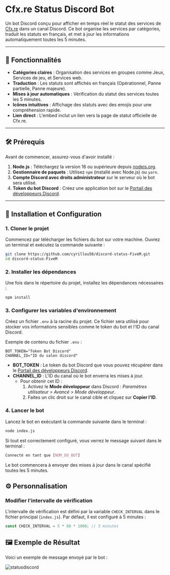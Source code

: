 # Cfx.re Status Discord Bot

Un bot Discord conçu pour afficher en temps réel le statut des services de [Cfx.re](https://status.cfx.re) dans un canal Discord. Ce bot organise les services par catégories, traduit les statuts en français, et met à jour les informations automatiquement toutes les 5 minutes.

---

## 🚀 Fonctionnalités
- **Catégories claires** : Organisation des services en groupes comme Jeux, Services de jeu, et Services web.
- **Traduction** : Les statuts sont affichés en français (Opérationnel, Panne partielle, Panne majeure).
- **Mises à jour automatiques** : Vérification du statut des services toutes les 5 minutes.
- **Icônes intuitives** : Affichage des statuts avec des emojis pour une compréhension rapide.
- **Lien direct** : L'embed inclut un lien vers la page de statut officielle de Cfx.re.

---

## 🛠️ Prérequis
Avant de commencer, assurez-vous d'avoir installé :
1. **Node.js** : Téléchargez la version 16 ou supérieure depuis [nodejs.org](https://nodejs.org/).
2. **Gestionnaire de paquets** : Utilisez `npm` (installé avec Node.js) ou `yarn`.
3. **Compte Discord avec droits administrateur** sur le serveur où le bot sera utilisé.
4. **Token du bot Discord** : Créez une application bot sur le [Portail des développeurs Discord](https://discord.com/developers/applications).

---

## 🔧 Installation et Configuration

### 1. Cloner le projet
Commencez par télécharger les fichiers du bot sur votre machine. Ouvrez un terminal et exécutez la commande suivante :
```bash
git clone https://github.com/cyrillou50/discord-status-FiveM.git
cd discord-status-FiveM
```

### 2. Installer les dépendances
Une fois dans le répertoire du projet, installez les dépendances nécessaires :
```bash
npm install
```

### 3. Configurer les variables d'environnement
Créez un fichier `.env` à la racine du projet. Ce fichier sera utilisé pour stocker vos informations sensibles comme le token du bot et l'ID du canal Discord.

Exemple de contenu du fichier `.env` :
```env
BOT_TOKEN="Token Bot Discord"
CHANNEL_ID="ID du salon discord"
```
* **BOT\_TOKEN** : Le token du bot Discord que vous pouvez récupérer dans le [Portail des développeurs Discord](https://discord.com/developers/applications).
* **CHANNEL\_ID** : L'ID du canal où le bot enverra les mises à jour.
  * Pour obtenir cet ID :
      1. Activez le **Mode développeur** dans Discord : _Paramètres utilisateur > Avancé > Mode développeur_.
      2. Faites un clic droit sur le canal cible et cliquez sur **Copier l'ID**.
   
### 4. Lancer le bot
Lancez le bot en exécutant la commande suivante dans le terminal :
```bash
node index.js
```
Si tout est correctement configuré, vous verrez le message suivant dans le terminal :
```css
Connecté en tant que [NOM_DU_BOT]
```
Le bot commencera à envoyer des mises à jour dans le canal spécifié toutes les 5 minutes.

## ⚙️ Personnalisation

### Modifier l'intervalle de vérification
L'intervalle de vérification est défini par la variable `CHECK_INTERVAL` dans le fichier principal (`index.js`).
Par défaut, il est configuré à 5 minutes :
```javascript
const CHECK_INTERVAL = 5 * 60 * 1000; // 5 minutes
```

## 🖼️ Exemple de Résultat
Voici un exemple de message envoyé par le bot :

![statusdiscord](https://github.com/user-attachments/assets/d1685306-bab7-4689-8883-b0c8427b5a59)
